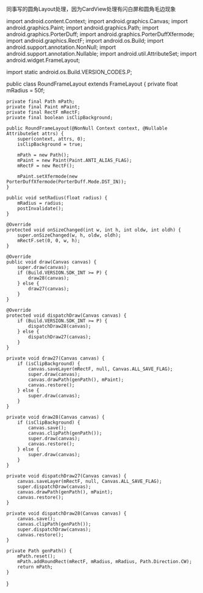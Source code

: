 同事写的圆角Layout处理，因为CardView处理有闪白屏和圆角毛边现象

import android.content.Context;
import android.graphics.Canvas;
import android.graphics.Paint;
import android.graphics.Path;
import android.graphics.PorterDuff;
import android.graphics.PorterDuffXfermode;
import android.graphics.RectF;
import android.os.Build;
import android.support.annotation.NonNull;
import android.support.annotation.Nullable;
import android.util.AttributeSet;
import android.widget.FrameLayout;

import static android.os.Build.VERSION_CODES.P;



public class RoundFrameLayout extends FrameLayout {
    private float mRadius = 50f;

    private final Path mPath;
    private final Paint mPaint;
    private final RectF mRectF;
    private final boolean isClipBackground;

    public RoundFrameLayout(@NonNull Context context, @Nullable AttributeSet attrs) {
        super(context, attrs, 0);
        isClipBackground = true;

        mPath = new Path();
        mPaint = new Paint(Paint.ANTI_ALIAS_FLAG);
        mRectF = new RectF();

        mPaint.setXfermode(new PorterDuffXfermode(PorterDuff.Mode.DST_IN));
    }

    public void setRadius(float radius) {
        mRadius = radius;
        postInvalidate();
    }

    @Override
    protected void onSizeChanged(int w, int h, int oldw, int oldh) {
        super.onSizeChanged(w, h, oldw, oldh);
        mRectF.set(0, 0, w, h);
    }

    @Override
    public void draw(Canvas canvas) {
        super.draw(canvas);
        if (Build.VERSION.SDK_INT >= P) {
            draw28(canvas);
        } else {
            draw27(canvas);
        }
    }

    @Override
    protected void dispatchDraw(Canvas canvas) {
        if (Build.VERSION.SDK_INT >= P) {
            dispatchDraw28(canvas);
        } else {
            dispatchDraw27(canvas);
        }
    }

    private void draw27(Canvas canvas) {
        if (isClipBackground) {
            canvas.saveLayer(mRectF, null, Canvas.ALL_SAVE_FLAG);
            super.draw(canvas);
            canvas.drawPath(genPath(), mPaint);
            canvas.restore();
        } else {
            super.draw(canvas);
        }
    }

    private void draw28(Canvas canvas) {
        if (isClipBackground) {
            canvas.save();
            canvas.clipPath(genPath());
            super.draw(canvas);
            canvas.restore();
        } else {
            super.draw(canvas);
        }
    }

    private void dispatchDraw27(Canvas canvas) {
        canvas.saveLayer(mRectF, null, Canvas.ALL_SAVE_FLAG);
        super.dispatchDraw(canvas);
        canvas.drawPath(genPath(), mPaint);
        canvas.restore();
    }

    private void dispatchDraw28(Canvas canvas) {
        canvas.save();
        canvas.clipPath(genPath());
        super.dispatchDraw(canvas);
        canvas.restore();
    }

    private Path genPath() {
        mPath.reset();
        mPath.addRoundRect(mRectF, mRadius, mRadius, Path.Direction.CW);
        return mPath;
    }

}


